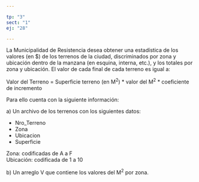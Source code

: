 ```yaml
---

tp: "3"
sect: "1"
ej: "28"

---
```


La Municipalidad de Resistencia desea obtener una estadística de los valores (en $) de los terrenos de la ciudad, discriminados por zona y ubicación dentro de la manzana (en esquina, interna, etc.), y los totales por zona y ubicación.
El valor de cada final de cada terreno es igual a:

Valor del Terreno = Superficie terreno (en M<sup>2</sup>) * valor del M<sup>2</sup> * coeficiente de incremento  

Para ello cuenta con la siguiente información: 

a) Un archivo de los terrenos con los siguientes datos:

<ul class='fileul'>
	<li>Nro_Terreno
	<li>Zona
	<li>Ubicacion
	<li>Superficie
</ul>

Zona: codificadas de A a F  
Ubicación: codificada de 1 a 10

b) Un arreglo V que contiene los valores del M<sup>2</sup> por zona.
